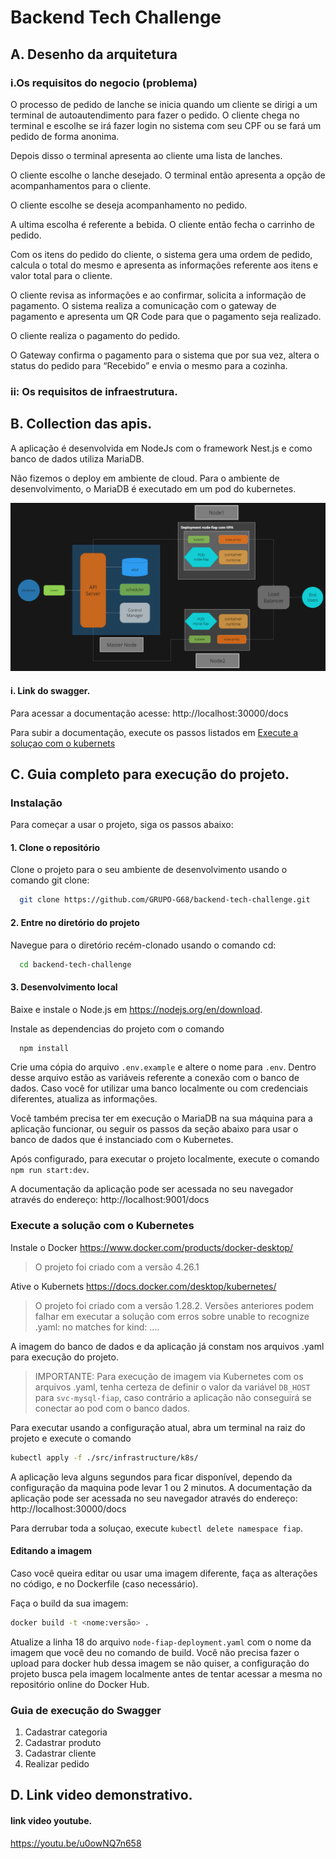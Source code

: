 # Backend Tech Challenge

## A. Desenho da arquitetura

### i.Os requisitos do negocio (problema)

O processo de pedido de lanche se inicia quando um cliente se dirigi a um terminal de autoautendimento para fazer o pedido. O cliente chega no terminal e escolhe se irá fazer login no sistema com seu CPF ou se fará um pedido de forma anonima.

Depois disso o terminal apresenta ao cliente uma lista de lanches.

O cliente escolhe o lanche desejado. O terminal então apresenta a opção de acompanhamentos para o cliente.

O cliente escolhe se deseja acompanhamento no pedido.

A ultima escolha é referente a bebida. O cliente então fecha o carrinho de pedido.

Com os itens do pedido do cliente, o sistema gera uma ordem de pedido, calcula o total do mesmo e apresenta as informações referente aos itens e valor total para o cliente.

O cliente revisa as informações e ao confirmar, solicita a informação de pagamento. O sistema realiza a comunicação com o gateway de pagamento e apresenta um QR Code para que o pagamento seja realizado.

O cliente realiza o pagamento do pedido.

O Gateway confirma o pagamento para o sistema que por sua vez, altera o status do pedido para “Recebido” e envia o mesmo para a cozinha.

### ii: Os requisitos de infraestrutura.

## B. Collection das apis.

A aplicação é desenvolvida em NodeJs com o framework Nest.js e como banco de dados utiliza MariaDB.

Não fizemos o deploy em ambiente de cloud. Para o ambiente de desenvolvimento, o MariaDB é executado em um pod do kubernetes.

![image info](./docs/img/design-kubernets.png)

#### i. Link do swagger.

Para acessar a documentação acesse:
http://localhost:30000/docs

Para subir a documentação, execute os passos listados em [Execute a soluçao com o kubernets](#execute-a-solução-com-o-kubernetes)

## C. Guia completo para execução do projeto.

### Instalação

Para começar a usar o projeto, siga os passos abaixo:

#### 1. Clone o repositório

Clone o projeto para o seu ambiente de desenvolvimento usando o comando git clone:

```bash
  git clone https://github.com/GRUPO-G68/backend-tech-challenge.git
```

#### 2. Entre no diretório do projeto

Navegue para o diretório recém-clonado usando o comando cd:

```bash
  cd backend-tech-challenge
```

#### 3. Desenvolvimento local

Baixe e instale o Node.js em https://nodejs.org/en/download.

Instale as dependencias do projeto com o comando

```bash
  npm install
```

Crie uma cópia do arquivo `.env.example` e altere o nome para `.env`. Dentro desse arquivo estão as variáveis referente a conexão com o banco de dados. Caso você for utilizar uma banco localmente ou com credenciais diferentes, atualiza as informações.

Você também precisa ter em execução o MariaDB na sua máquina para a aplicação funcionar, ou seguir os passos da seção abaixo para usar o banco de dados que é instanciado com o Kubernetes.

Após configurado, para executar o projeto localmente, execute o comando `npm run start:dev`.

A documentação da aplicação pode ser acessada no seu navegador através do endereço: http://localhost:9001/docs

### Execute a solução com o Kubernetes

Instale o Docker https://www.docker.com/products/docker-desktop/

> O projeto foi criado com a versão 4.26.1

Ative o Kubernets https://docs.docker.com/desktop/kubernetes/

> O projeto foi criado com a versão 1.28.2. Versões anteriores podem falhar em executar a solução com erros sobre unable to recognize .yaml: no matches for kind: ....

A imagem do banco de dados e da aplicação já constam nos arquivos .yaml para execução do projeto.

> IMPORTANTE: Para execução de imagem via Kubernetes com os arquivos .yaml, tenha certeza de definir o valor da variável `DB_HOST` para `svc-mysql-fiap`, caso contrário a aplicação não conseguirá se conectar ao pod com o banco dados.

Para executar usando a configuração atual, abra um terminal na raiz do projeto e execute o comando

```bash
kubectl apply -f ./src/infrastructure/k8s/
```

A aplicação leva alguns segundos para ficar disponível, dependo da configuração da maquina pode levar 1 ou 2 minutos. A documentação da aplicação pode ser acessada no seu navegador através do endereço: http://localhost:30000/docs

Para derrubar toda a soluçao, execute `kubectl delete namespace fiap`.

#### Editando a imagem

Caso você queira editar ou usar uma imagem diferente, faça as alterações no código, e no Dockerfile (caso necessário).

Faça o build da sua imagem:

```bash
docker build -t <nome:versão> .
```

Atualize a linha 18 do arquivo `node-fiap-deployment.yaml` com o nome da imagem que você deu no comando de build. Você não precisa fazer o upload para docker hub dessa imagem se não quiser, a configuração do projeto busca pela imagem localmente antes de tentar acessar a mesma no repositório online do Docker Hub.

### Guia de execução do Swagger

1. Cadastrar categoria
2. Cadastrar produto
3. Cadastrar cliente
4. Realizar pedido

## D. Link video demonstrativo.

#### link video youtube.
https://youtu.be/u0owNQ7n658
